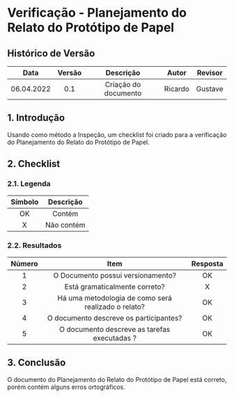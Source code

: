 # Verificação - Planejamento do Relato do Protótipo de Papel 


## Histórico de Versão

|  Data  | Versão | Descrição | Autor | Revisor |
| :----: | :----: | :-------: | :---: | :----:  |
| 06.04.2022 | 0.1 | Criação do documento | Ricardo | Gustave |

## 1. Introdução
<p style="text-align: justify;">Usando como método a Inspeção, um checklist foi criado para a verificação do Planejamento do Relato do Protótipo de Papel.
</p>

## 2. Checklist

### 2.1. Legenda

| Símbolo | Descrição |
| :-----: | :-------: |
| OK  | Contém  |
| X | Não contém  |

### 2.2. Resultados

| Número | Item | Resposta |
|:----:|:----:|:----:|
|1|O Documento possui versionamento?|OK|
|2|Está gramaticalmente correto?|X|
|3|Há uma metodologia de como será realizado o relato?|OK|
|4|O documento descreve os participantes?|OK|
|5|O documento descreve as tarefas executadas ?|OK|

## 3. Conclusão
<p style="text-align: justify;">O documento do Planejamento do Relato do Protótipo de Papel está correto, porém contém alguns erros ortográficos.
</p>